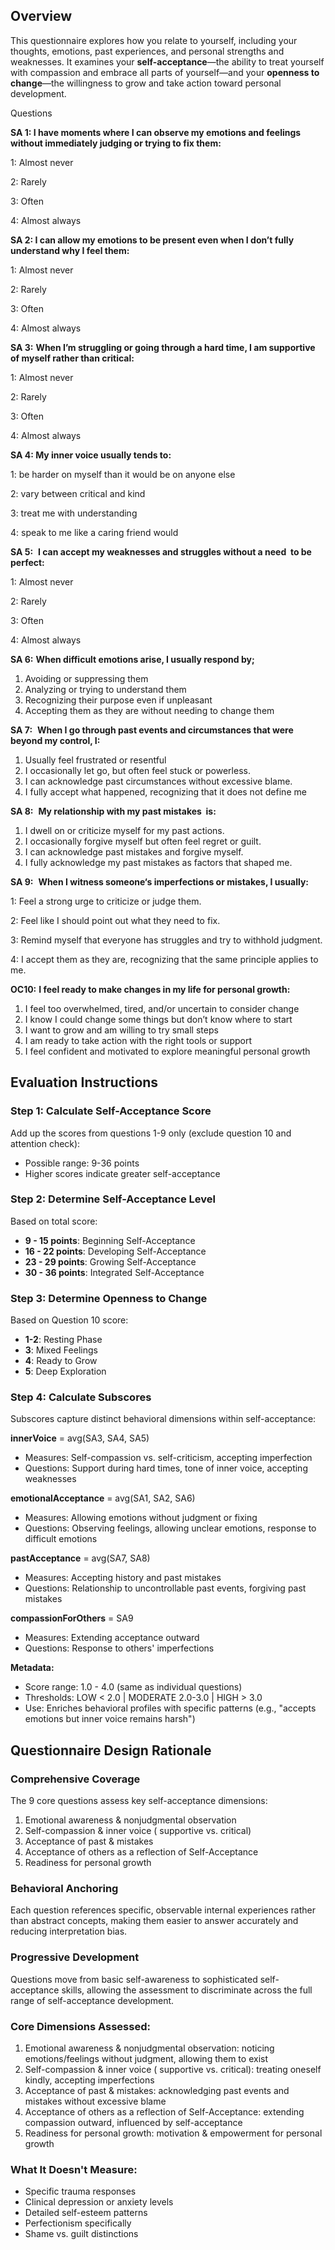 ## Overview

This questionnaire explores how you relate to yourself, including your thoughts, emotions, past experiences, and personal strengths and weaknesses. It examines your **self-acceptance**—the ability to treat yourself with compassion and embrace all parts of yourself—and your **openness to change**—the willingness to grow and take action toward personal development.

Questions

**SA 1: I have moments where I can observe my emotions and feelings without immediately judging or trying to fix them:**

1: Almost never

2: Rarely

3: Often

4: Almost always

**SA 2: I can allow my emotions to be present even when I don’t fully understand why I feel them:**

1: Almost never

2: Rarely

3: Often

4: Almost always

**SA 3:** **When I’m struggling or going through a hard time, I am supportive of myself rather than critical:**

1: Almost never

2: Rarely

3: Often

4: Almost always

**SA 4: Мy inner voice usually tends to:**

1: be harder on myself than it would be on anyone else

2: vary between critical and kind

3: treat me with understanding

4: speak to me like a caring friend would

**SA 5:**  **I can accept my weaknesses and struggles without a need  to be perfect:**

1: Almost never

2: Rarely

3: Often

4: Almost always

**SA 6:** **When difficult emotions arise, I usually respond by;**

1. Avoiding or suppressing them
2. Analyzing or trying to understand them
3. Recognizing their purpose even if unpleasant
4. Accepting them as they are without needing to change them

**SA 7:**  **When I go through past events and circumstances that were beyond my control, I:**

1. Usually feel frustrated or resentful
2. I occasionally let go, but often feel stuck or powerless.
3. I can acknowledge past circumstances without excessive blame.
4. I fully accept what happened, recognizing that it does not define me

**SA 8:**  **My relationship with my past mistakes  is:**

1. I dwell on or criticize myself for my past actions.
2. I occasionally forgive myself but often feel regret or guilt.
3. I can acknowledge past mistakes and forgive myself.
4. I fully acknowledge my past mistakes as factors that shaped me.

**SA 9:**  **When I witness someone‘s imperfections or mistakes, I usually:**

1: Feel a strong urge to criticize or judge them.

2: Feel like I should point out what they need to fix.

3: Remind myself that everyone has struggles and try to withhold judgment.

4: I accept them as they are, recognizing that the same principle applies to me.

**OC10:** **I feel ready to make changes in my life for personal growth:**

1. I feel too overwhelmed, tired, and/or uncertain to consider change
2. I know I could change some things but don’t know where to start
3. I want to grow and am willing to try small steps
4. I am ready to take action with the right tools or support
5. I feel confident and motivated to explore meaningful personal growth

## Evaluation Instructions

### Step 1: Calculate Self-Acceptance Score

Add up the scores from questions 1-9 only (exclude question 10 and attention check):

- Possible range: 9-36 points
- Higher scores indicate greater self-acceptance

### Step 2: Determine Self-Acceptance Level

Based on total score:

- **9 - 15 points**: Beginning Self-Acceptance
- **16 - 22 points**: Developing Self-Acceptance
- **23 - 29 points**: Growing Self-Acceptance
- **30 - 36 points**: Integrated Self-Acceptance

### Step 3: Determine Openness to Change

Based on Question 10 score:

- **1-2**: Resting Phase
- **3**: Mixed Feelings
- **4**: Ready to Grow
- **5**: Deep Exploration

### Step 4: Calculate Subscores

Subscores capture distinct behavioral dimensions within self-acceptance:

**innerVoice** = avg(SA3, SA4, SA5)

- Measures: Self-compassion vs. self-criticism, accepting imperfection
- Questions: Support during hard times, tone of inner voice, accepting weaknesses

**emotionalAcceptance** = avg(SA1, SA2, SA6)

- Measures: Allowing emotions without judgment or fixing
- Questions: Observing feelings, allowing unclear emotions, response to difficult emotions

**pastAcceptance** = avg(SA7, SA8)

- Measures: Accepting history and past mistakes
- Questions: Relationship to uncontrollable past events, forgiving past mistakes

**compassionForOthers** = SA9

- Measures: Extending acceptance outward
- Questions: Response to others' imperfections

**Metadata:**

- Score range: 1.0 - 4.0 (same as individual questions)
- Thresholds: LOW < 2.0 | MODERATE 2.0-3.0 | HIGH > 3.0
- Use: Enriches behavioral profiles with specific patterns (e.g., "accepts emotions but inner voice remains harsh")

## Questionnaire Design Rationale

### Comprehensive Coverage

The 9 core questions assess key self-acceptance dimensions:

1. Emotional awareness & nonjudgmental observation
2. Self-compassion & inner voice ( supportive vs. critical)
3. Acceptance of past & mistakes
4. Acceptance of others as a reflection of Self-Acceptance
5. Readiness for personal growth

### Behavioral Anchoring

Each question references specific, observable internal experiences rather than abstract concepts, making them easier to answer accurately and reducing interpretation bias.

### Progressive Development

Questions move from basic self-awareness to sophisticated self-acceptance skills, allowing the assessment to discriminate across the full range of self-acceptance development.

### Core Dimensions Assessed:

1. Emotional awareness & nonjudgmental observation: noticing emotions/feelings without judgment, allowing them to exist
2. Self-compassion & inner voice ( supportive vs. critical): treating oneself kindly, accepting imperfections
3. Acceptance of past & mistakes: acknowledging past events and mistakes without excessive blame
4. Acceptance of others as a reflection of Self-Acceptance: extending compassion outward, influenced by self-acceptance
5. Readiness for personal growth: motivation & empowerment for personal growth

### What It Doesn't Measure:

- Specific trauma responses
- Clinical depression or anxiety levels
- Detailed self-esteem patterns
- Perfectionism specifically
- Shame vs. guilt distinctions

